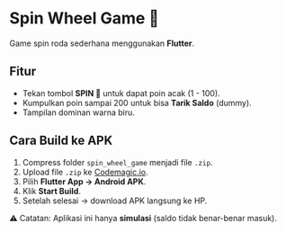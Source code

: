 # Spin Wheel Game 🎡

Game spin roda sederhana menggunakan **Flutter**.

## Fitur
- Tekan tombol **SPIN 🎡** untuk dapat poin acak (1 - 100).
- Kumpulkan poin sampai 200 untuk bisa **Tarik Saldo** (dummy).
- Tampilan dominan warna biru.

## Cara Build ke APK
1. Compress folder `spin_wheel_game` menjadi file `.zip`.
2. Upload file `.zip` ke [Codemagic.io](https://codemagic.io).
3. Pilih **Flutter App → Android APK**.
4. Klik **Start Build**.
5. Setelah selesai → download APK langsung ke HP.

⚠️ Catatan: Aplikasi ini hanya **simulasi** (saldo tidak benar-benar masuk).
